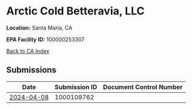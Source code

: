 # Arctic Cold Betteravia, LLC

**Location:** Santa Maria, CA

**EPA Facility ID:** 100000253307

[Back to CA Index](../../index.md)

## Submissions

| Date | Submission ID | Document Control Number |
|------|--------------|-------------------------|
| [2024-04-08](submissions/1000109762.md) | 1000109762 |  |
